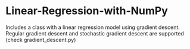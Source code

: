# Linear-Regression-with-NumPy
Includes a class with a linear regression model using gradient descent. Regular gradient descent and stochastic
gradient descent are supported (check gradient_descent.py)
